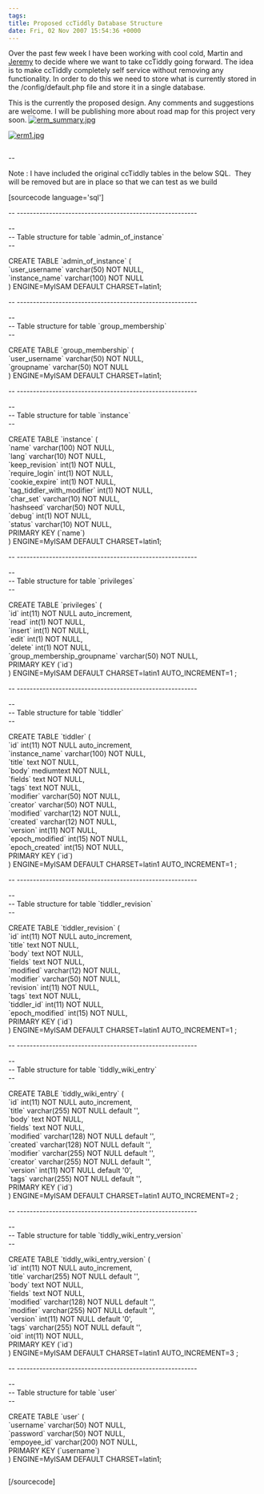 ```yaml
---
tags: 
title: Proposed ccTiddly Database Structure 
date: Fri, 02 Nov 2007 15:54:36 +0000
---
```

Over the past few week I have been working with cool cold, Martin and [Jeremy](http://jermolene.wordpress.com/2=J11qqnKPIVNXkJ6uFLCadA) to decide where we want to take ccTiddly going forward. The idea is to make ccTiddly completely self service without removing any functionality. In order to do this we need to store what is currently stored in the /config/default.php file and store it in a single database.  
  
This is the currently the proposed design. Any comments and suggestions are welcome. I will be publishing more about road map for this project very soon. [![erm_summary.jpg](https://simonmcmanus.files.wordpress.com/2007/11/erm_summary.jpg)](https://simonmcmanus.files.wordpress.com/2007/11/erm_summary.jpg "erm_summary.jpg")  
  
[![erm1.jpg](https://simonmcmanus.files.wordpress.com/2007/11/erm1.jpg)](https://simonmcmanus.files.wordpress.com/2007/11/erm1.jpg "erm1.jpg")  
  
```js

```
  
  
\--  
  
Note : I have included the original ccTiddly tables in the below SQL.  They will be removed but are in place so that we can test as we build  
  
\[sourcecode language='sql'\]  
  
\-- --------------------------------------------------------  
  
\--  
\-- Table structure for table \`admin\_of\_instance\`  
\--  
  
CREATE TABLE \`admin\_of\_instance\` (  
\`user\_username\` varchar(50) NOT NULL,  
\`instance\_name\` varchar(100) NOT NULL  
) ENGINE=MyISAM DEFAULT CHARSET=latin1;  
  
\-- --------------------------------------------------------  
  
\--  
\-- Table structure for table \`group\_membership\`  
\--  
  
CREATE TABLE \`group\_membership\` (  
\`user\_username\` varchar(50) NOT NULL,  
\`groupname\` varchar(50) NOT NULL  
) ENGINE=MyISAM DEFAULT CHARSET=latin1;  
  
\-- --------------------------------------------------------  
  
\--  
\-- Table structure for table \`instance\`  
\--  
  
CREATE TABLE \`instance\` (  
\`name\` varchar(100) NOT NULL,  
\`lang\` varchar(10) NOT NULL,  
\`keep\_revision\` int(1) NOT NULL,  
\`require\_login\` int(1) NOT NULL,  
\`cookie\_expire\` int(1) NOT NULL,  
\`tag\_tiddler\_with\_modifier\` int(1) NOT NULL,  
\`char\_set\` varchar(10) NOT NULL,  
\`hashseed\` varchar(50) NOT NULL,  
\`debug\` int(1) NOT NULL,  
\`status\` varchar(10) NOT NULL,  
PRIMARY KEY (\`name\`)  
) ENGINE=MyISAM DEFAULT CHARSET=latin1;  
  
\-- --------------------------------------------------------  
  
\--  
\-- Table structure for table \`privileges\`  
\--  
  
CREATE TABLE \`privileges\` (  
\`id\` int(11) NOT NULL auto\_increment,  
\`read\` int(1) NOT NULL,  
\`insert\` int(1) NOT NULL,  
\`edit\` int(1) NOT NULL,  
\`delete\` int(1) NOT NULL,  
\`group\_membership\_groupname\` varchar(50) NOT NULL,  
PRIMARY KEY (\`id\`)  
) ENGINE=MyISAM DEFAULT CHARSET=latin1 AUTO\_INCREMENT=1 ;  
  
\-- --------------------------------------------------------  
  
\--  
\-- Table structure for table \`tiddler\`  
\--  
  
CREATE TABLE \`tiddler\` (  
\`id\` int(11) NOT NULL auto\_increment,  
\`instance\_name\` varchar(100) NOT NULL,  
\`title\` text NOT NULL,  
\`body\` mediumtext NOT NULL,  
\`fields\` text NOT NULL,  
\`tags\` text NOT NULL,  
\`modifier\` varchar(50) NOT NULL,  
\`creator\` varchar(50) NOT NULL,  
\`modified\` varchar(12) NOT NULL,  
\`created\` varchar(12) NOT NULL,  
\`version\` int(11) NOT NULL,  
\`epoch\_modified\` int(15) NOT NULL,  
\`epoch\_created\` int(15) NOT NULL,  
PRIMARY KEY (\`id\`)  
) ENGINE=MyISAM DEFAULT CHARSET=latin1 AUTO\_INCREMENT=1 ;  
  
\-- --------------------------------------------------------  
  
\--  
\-- Table structure for table \`tiddler\_revision\`  
\--  
  
CREATE TABLE \`tiddler\_revision\` (  
\`id\` int(11) NOT NULL auto\_increment,  
\`title\` text NOT NULL,  
\`body\` text NOT NULL,  
\`fields\` text NOT NULL,  
\`modified\` varchar(12) NOT NULL,  
\`modifier\` varchar(50) NOT NULL,  
\`revision\` int(11) NOT NULL,  
\`tags\` text NOT NULL,  
\`tiddler\_id\` int(11) NOT NULL,  
\`epoch\_modified\` int(15) NOT NULL,  
PRIMARY KEY (\`id\`)  
) ENGINE=MyISAM DEFAULT CHARSET=latin1 AUTO\_INCREMENT=1 ;  
  
\-- --------------------------------------------------------  
  
\--  
\-- Table structure for table \`tiddly\_wiki\_entry\`  
\--  
  
CREATE TABLE \`tiddly\_wiki\_entry\` (  
\`id\` int(11) NOT NULL auto\_increment,  
\`title\` varchar(255) NOT NULL default '',  
\`body\` text NOT NULL,  
\`fields\` text NOT NULL,  
\`modified\` varchar(128) NOT NULL default '',  
\`created\` varchar(128) NOT NULL default '',  
\`modifier\` varchar(255) NOT NULL default '',  
\`creator\` varchar(255) NOT NULL default '',  
\`version\` int(11) NOT NULL default '0',  
\`tags\` varchar(255) NOT NULL default '',  
PRIMARY KEY (\`id\`)  
) ENGINE=MyISAM DEFAULT CHARSET=latin1 AUTO\_INCREMENT=2 ;  
  
\-- --------------------------------------------------------  
  
\--  
\-- Table structure for table \`tiddly\_wiki\_entry\_version\`  
\--  
  
CREATE TABLE \`tiddly\_wiki\_entry\_version\` (  
\`id\` int(11) NOT NULL auto\_increment,  
\`title\` varchar(255) NOT NULL default '',  
\`body\` text NOT NULL,  
\`fields\` text NOT NULL,  
\`modified\` varchar(128) NOT NULL default '',  
\`modifier\` varchar(255) NOT NULL default '',  
\`version\` int(11) NOT NULL default '0',  
\`tags\` varchar(255) NOT NULL default '',  
\`oid\` int(11) NOT NULL,  
PRIMARY KEY (\`id\`)  
) ENGINE=MyISAM DEFAULT CHARSET=latin1 AUTO\_INCREMENT=3 ;  
  
\-- --------------------------------------------------------  
  
\--  
\-- Table structure for table \`user\`  
\--  
  
CREATE TABLE \`user\` (  
\`username\` varchar(50) NOT NULL,  
\`password\` varchar(50) NOT NULL,  
\`empoyee\_id\` varchar(200) NOT NULL,  
PRIMARY KEY (\`username\`)  
) ENGINE=MyISAM DEFAULT CHARSET=latin1;  
```js

```
  
  
\[/sourcecode\]
